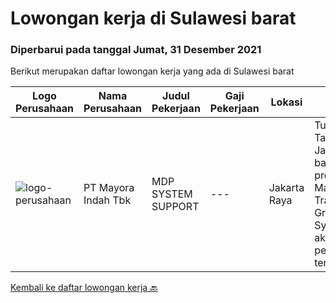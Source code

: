
  # Lowongan kerja di Sulawesi barat

  ### Diperbarui pada tanggal Jumat, 31 Desember 2021

  Berikut merupakan daftar lowongan kerja yang ada di Sulawesi barat

  |Logo Perusahaan | Nama Perusahaan | Judul Pekerjaan | Gaji Pekerjaan | Lokasi | Deskripsi | Tanggal diunggah | Pranala |
  | -------------- | --------------- | --------------- | --------- | --------- | -------------- | ------- | ----------- |
  |![logo-perusahaan](https://image-service-cdn.seek.com.au/d13070d1fdebb9079cf49bd722fada945102079e/ee4dce1061f3f616224767ad58cb2fc751b8d2dc)|PT Mayora Indah Tbk|MDP SYSTEM SUPPORT|---|Jakarta Raya|Tugas &amp; Tanggung Jawab:  Sebagai bagian dalam program Management Trainee Mayora Group, MDP System Support akan melakukan pekerjaan yang terkait...|Selasa, 14 Desember 2021|https://www.jobstreet.co.id/id/job/mdp-system-support-3721551?token=0~59c6c171-9217-467d-90b2-a4bd94d07387&sectionRank=1&jobId=jobstreet-id-job-3721551|


  [Kembali ke daftar lowongan kerja 🔙](../README.md#daftar-lowongan-kerja)
  